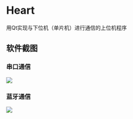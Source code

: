 # Heart

用Qt实现与下位机（单片机）进行通信的上位机程序
## 软件截图
### 串口通信
![](https://cdn.jsdelivr.net/gh/ambition-echo/img_bed/img/20220126162207.png)
### 蓝牙通信
![](https://cdn.jsdelivr.net/gh/ambition-echo/img_bed/img/20220126162405.png)
